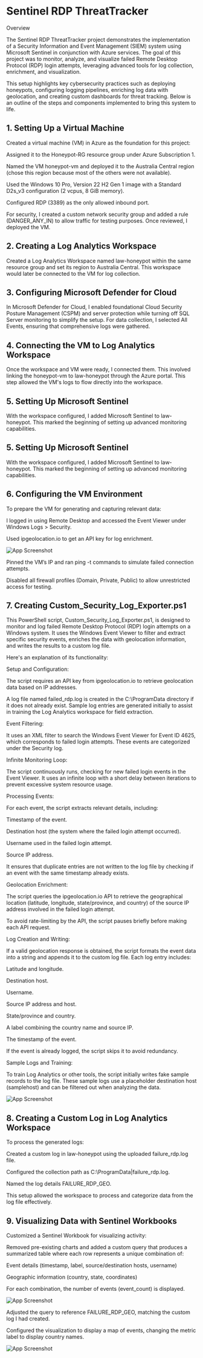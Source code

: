 
# Sentinel RDP ThreatTracker 

 
Overview 

The Sentinel RDP ThreatTracker project demonstrates the implementation of a Security Information and Event Management (SIEM) system using Microsoft Sentinel in conjunction with Azure services. The goal of this project was to monitor, analyze, and visualize failed Remote Desktop Protocol (RDP) login attempts, leveraging advanced tools for log collection, enrichment, and visualization. 

This setup highlights key cybersecurity practices such as deploying honeypots, configuring logging pipelines, enriching log data with geolocation, and creating custom dashboards for threat tracking. Below is an outline of the steps and components implemented to bring this system to life. 

 

 

 

 
## 1. Setting Up a Virtual Machine
Created a virtual machine (VM) in Azure as the foundation for this project: 

Assigned it to the Honeypot-RG resource group under Azure Subscription 1. 

Named the VM honeypot-vm and deployed it to the Australia Central region (chose this region because most of the others were not available). 

Used the Windows 10 Pro, Version 22 H2 Gen 1 image with a Standard D2s_v3 configuration (2 vcpus, 8 GiB memory). 

Configured RDP (3389) as the only allowed inbound port. 

For security, I created a custom network security group and added a rule (DANGER_ANY_IN) to allow traffic for testing purposes. Once reviewed, I deployed the VM.
## 2. Creating a Log Analytics Workspace 
Created a Log Analytics Workspace named law-honeypot within the same resource group and set its region to Australia Central. This workspace would later be connected to the VM for log collection. 
## 3. Configuring Microsoft Defender for Cloud
In Microsoft Defender for Cloud, I enabled foundational Cloud Security Posture Management (CSPM) and server protection while turning off SQL Server monitoring to simplify the setup. For data collection, I selected All Events, ensuring that comprehensive logs were gathered. 
## 4. Connecting the VM to Log Analytics Workspace 
Once the workspace and VM were ready, I connected them. This involved linking the honeypot-vm to law-honeypot through the Azure portal. This step allowed the VM's logs to flow directly into the workspace.
## 5. Setting Up Microsoft Sentinel
With the workspace configured, I added Microsoft Sentinel to law-honeypot. This marked the beginning of setting up advanced monitoring capabilities. 
## 5. Setting Up Microsoft Sentinel
With the workspace configured, I added Microsoft Sentinel to law-honeypot. This marked the beginning of setting up advanced monitoring capabilities. 
## 6. Configuring the VM Environment 
To prepare the VM for generating and capturing relevant data: 

I logged in using Remote Desktop and accessed the Event Viewer under Windows Logs > Security. 

Used ipgeolocation.io to get an API key for log enrichment. 

![App Screenshot](https://i.imgur.com/xQHYbe4.png)

Pinned the VM’s IP and ran ping -t commands to simulate failed connection attempts. 

Disabled all firewall profiles (Domain, Private, Public) to allow unrestricted access for testing. 
## 7. Creating Custom_Security_Log_Exporter.ps1 
This PowerShell script, Custom_Security_Log_Exporter.ps1, is designed to monitor and log failed Remote Desktop Protocol (RDP) login attempts on a Windows system. It uses the Windows Event Viewer to filter and extract specific security events, enriches the data with geolocation information, and writes the results to a custom log file. 

Here's an explanation of its functionality:

Setup and Configuration: 

The script requires an API key from ipgeolocation.io to retrieve geolocation data based on IP addresses. 

A log file named failed_rdp.log is created in the C:\ProgramData directory if it does not already exist. Sample log entries are generated initially to assist in training the Log Analytics workspace for field extraction. 

Event Filtering: 

It uses an XML filter to search the Windows Event Viewer for Event ID 4625, which corresponds to failed login attempts. These events are categorized under the Security log. 

Infinite Monitoring Loop: 

The script continuously runs, checking for new failed login events in the Event Viewer. It uses an infinite loop with a short delay between iterations to prevent excessive system resource usage. 

Processing Events: 

For each event, the script extracts relevant details, including: 

Timestamp of the event. 

Destination host (the system where the failed login attempt occurred). 

Username used in the failed login attempt. 

Source IP address. 

It ensures that duplicate entries are not written to the log file by checking if an event with the same timestamp already exists. 

Geolocation Enrichment: 

The script queries the ipgeolocation.io API to retrieve the geographical location (latitude, longitude, state/province, and country) of the source IP address involved in the failed login attempt. 

To avoid rate-limiting by the API, the script pauses briefly before making each API request. 

Log Creation and Writing: 

If a valid geolocation response is obtained, the script formats the event data into a string and appends it to the custom log file. Each log entry includes: 

Latitude and longitude. 

Destination host. 

Username. 

Source IP address and host. 

State/province and country. 

A label combining the country name and source IP. 

The timestamp of the event. 

If the event is already logged, the script skips it to avoid redundancy. 

Sample Logs and Training: 

To train Log Analytics or other tools, the script initially writes fake sample records to the log file. These sample logs use a placeholder destination host (samplehost) and can be filtered out when analyzing the data. 

![App Screenshot](https://i.imgur.com/3K2s60s.png)


## 8. Creating a Custom Log in Log Analytics Workspace  

To process the generated logs: 

Created a custom log in law-honeypot using the uploaded failure_rdp.log file. 

Configured the collection path as C:\ProgramData|failure_rdp.log. 

Named the log details FAILURE_RDP_GEO. 

This setup allowed the workspace to process and categorize data from the log file effectively.



## 9. Visualizing Data with Sentinel Workbooks 
Customized a Sentinel Workbook for visualizing activity: 

Removed pre-existing charts and added a custom query that produces a summarized table where each row represents a unique combination of: 

Event details (timestamp, label, source/destination hosts, username) 

Geographic information (country, state, coordinates) 

For each combination, the number of events (event_count) is displayed. 

![App Screenshot](https://i.imgur.com/wZSOLqO.png)

Adjusted the query to reference FAILURE_RDP_GEO, matching the custom log I had created. 

Configured the visualization to display a map of events, changing the metric label to display country names. 

![App Screenshot](https://i.imgur.com/9TeItcn.png)

